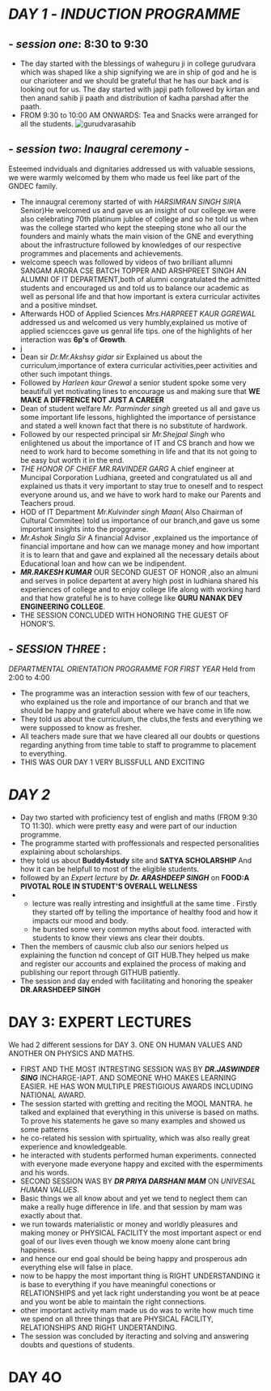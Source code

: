 
# **_DAY 1_** _- INDUCTION PROGRAMME_

## - _session one_: 8:30 to 9:30
-  The day started with the blessings of waheguru ji in college gurudvara which was shaped like a ship signifying we are in ship of god and he is our charioteer and we should be grateful that he has our back and is looking out for us. The day started with japji path followed by kirtan and then anand sahib ji paath and distribution of kadha parshad after the paath.
- FROM 9:30 to 10:00 AM ONWARDS: Tea and Snacks were arranged for all the students.
![gurudvarasahib](https://github.com/user-attachments/assets/73835fcf-3530-45c5-bde0-7d3e08cd563f)
## - _session two_: _Inaugral ceremony_ - 
Esteemed indviduals and dignitaries addressed us with valuable sessions, we were warmly welcomed by them who  made us feel like part of the GNDEC family.
- The innaugral ceremony started of with _HARSIMRAN SINGH SIR_(A Senior)He welcomed us and gave us an insight of our college.we were also celebrating 70th platinum jublee of college and so he told us when was the college started who kept the steeping stone who all our the founders and mainly  whats the main vision of the GNE and everything about the infrastructure followed by knowledges of our respective programmes and placements and achievements.
- welcome speech was followed by videos of two brilliant allumni SANGAM ARORA CSE BATCH TOPPER AND ARSHPREET SINGH AN ALUMNI OF IT DEPARTMENT,both of alumni congratulated the admitted students and encouraged us and told us to balance our academic as well as personal life and that how important is extera curricular activites and a positive mindset.
- Afterwards HOD of Applied Sciences _Mrs.HARPREET KAUR GGREWAL_ addressed us and welcomed us very humbly,explained us motive of applied sciencces gave us genral life tips. one of the highlights of her interaction was **6p's** of **Growth**.
- j
- Dean sir _Dr.Mr.Akshsy gidar sir_ Explained us about the curriculum,importance of extera curricular activities,peer activities and other such impotant things.
- Followed by _Harleen kaur Grewal_ a senior student spoke some very beautifull yet motivating lines to encourage us and making sure that **WE MAKE A DIFFRENCE NOT JUST A CAREER**
-  Dean of student welfare _Mr. Parminder singh_ greeted us all and gave us some important life lessons, highlighted the importance of persistance and stated a well known fact that there is no substitute of hardwork.
-  Followed by our respected principal sir _Mr.Shejpal Singh_ who enlightened us about the importance of IT and CS branch and how we need to work hard to become something in life and that its not going  to be easy but worth it in the end.
-  _THE HONOR OF CHIEF_ _MR.RAVINDER GARG_ A chief engineer at Muncipal Corporation Ludhiana, greeted and congratulated us all and explained us thats it very important to stay true to oneself and to respect everyone around us, and we have to work hard to make our Parents and Teachers proud.
-  HOD of IT Department _Mr.Kulvinder singh Maan_( Also Chairman of Cultural Commitee) told us importance of our branch,and gave us some important insights into the proggrame.
-  _Mr.Ashok Singla Sir_ A financial Advisor ,explained us the importance of financial importane and how can we manage money and how important it is to learn that and gave and explained all the necessary details about Educational loan and how can we be indipendent.
-  **_MR.RAKESH KUMAR_** OUR SECOND GUEST OF HONOR ,also an almuni and serves in police departent at avery high post in ludhiana shared his experiences of college and to enjoy college life along with working hard and that how grateful he is to have college like **GURU NANAK DEV ENGINEERING COLLEGE**.
-  THE SESSION CONCLUDED WITH HONORING THE GUEST OF HONOR'S.
## - _SESSION THREE_ :
_DEPARTMENTAL ORIENTATION PROGRAMME FOR FIRST YEAR_ Held from 2:00 to 4:00
- The programme was an interaction session with few of our teachers, who explained us the role and importance of our branch and that we should be happy and gratefull about where we have come in life now.
- They told us about the curriculum, the clubs,the fests and everything we were suppossed to know as fresher.
- All teachers made sure that we have cleared all our doubts or questions regarding anything from time table to staff to programme to placement to everything.
- THIS WAS OUR DAY 1 VERY BLISSFULL AND EXCITING
# **_DAY 2_**
- Day two started with proficiency test of english and maths (FROM 9:30 TO 11:30). which were pretty easy and were part of our induction programme.
- The programme started with proffessionals and respected personalities explaining about scholarships.
- they told us about **Buddy4study** site and **SATYA SCHOLARSHIP** And how it can be helpfull to most of the eligible students.
- followed by an _Expert lecture_ by **_Dr. ARASHDEEP SINGH_** on **FOOD:A PIVOTAL ROLE IN STUDENT'S OVERALL WELLNESS**
- - lecture was really intresting and insightfull at the same time . Firstly they started off by  telling the importance of healthy food and how it impacts our mood and body.
  - he bursted some very common myths about food. interacted with students to know their views ans clear their doubts.
- Then the members of causmic club also our seniors helped us explaining the function nd concept of GIT HUB.They helped us make and register our accounts and explained the process of making and publishing our report through GITHUB patiently.
- The session and day ended with facilitating and honoring the speaker **DR.ARASHDEEP SINGH**
 
# DAY 3: EXPERT LECTURES
We had 2 different sessions for DAY 3. ONE ON HUMAN VALUES AND ANOTHER ON PHYSICS AND MATHS.
- FIRST AND THE MOST INTRESTING SESSION WAS BY **_DR.JASWINDER SING_** INCHARGE-IAPT. AND SOMEONE WHO MAKES LEARNING EASIER. HE HAS WON MULTIPLE PRESTIGIOUS AWARDS INCLUDING NATIONAL AWARD.
- The session started with gretting and reciting the MOOL MANTRA. he talked and explained that everything in this universe is based on maths. To prove his statements he gave so many examples and showed us some patterns
- he co-related his session with spirtuality, which was also really great experience and knowledgeable.
- he interacted with students performed human experiments. connected with everyone made everyone happy and excited with the espermiments and his words.
- SECOND SESSION WAS BY **_DR PRIYA DARSHANI MAM_** ON _UNIVESAL HUMAN VALUES_.
- Basic things we all know about and yet we tend to neglect them can make a really huge difference in life. and that session by mam was exactly about that.
- we run towards materialistic or money and worldly pleasures and making money or PHYSICAL FACILITY the most important aspect or end goal of our lives even though we know moeny alone cant bring happiness.
- and hence our end goal should be being happy and prosperous adn everything else will false in place.
- now to be happy the most important thing is RIGHT UNDERSTANDING it is base to everything if you have meaningful conections or RELATIONSHIPS and yet lack right understanding you wont be at peace and you wont be able to maintain the right connections.
- other important activity mam made us do was to write how much time we spend on all three things that are PHYSICAL FACILITY, RELATIONSHIPS AND RIGHT UNDERTANDING.
- The session was concluded by iteracting and solving and answering doubts and questions of students.

# DAY 4O

